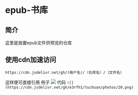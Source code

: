 # epub-书库
## 简介
这里是放置epub文件供预览的仓库
## 使用cdn加速访问
`https://cdn.jsdelivr.net/gh/(用户名)/（仓库名）/（文件名）`

这样便可直接引用
例子
![](https://cdn.jsdelivr.net/gh/e3rfh1/tuchuan/photos/20.png)
代码
`![](https://cdn.jsdelivr.net/gh/e3rfh1/tuchuan/photos/20.png)`
